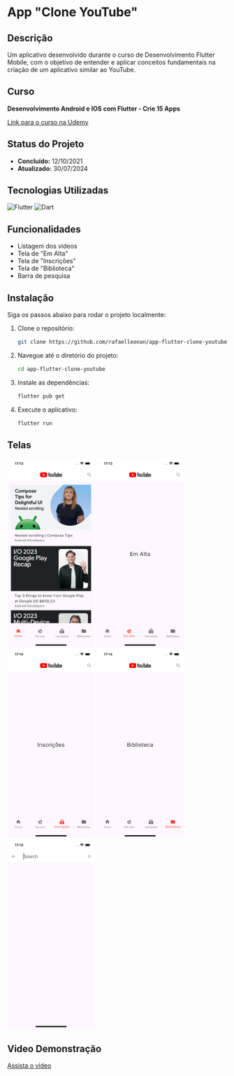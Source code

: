 # App "Clone YouTube"

## Descrição

Um aplicativo desenvolvido durante o curso de Desenvolvimento Flutter Mobile, com o objetivo de entender e aplicar conceitos fundamentais na criação de um aplicativo similar ao YouTube.

## Curso

**Desenvolvimento Android e IOS com Flutter - Crie 15 Apps**

[Link para o curso na Udemy](https://www.udemy.com/course/desenvolvimento-android-e-ios-com-flutter/?couponCode=MCLARENT71824)

## Status do Projeto

- **Concluído:** 12/10/2021
- **Atualizado:** 30/07/2024

## Tecnologias Utilizadas

![Flutter](https://img.shields.io/badge/Flutter-3.22.2-blue)
![Dart](https://img.shields.io/badge/Dart-3.4.3-blue)

## Funcionalidades

- Listagem dos videos
- Tela de "Em Alta"
- Tela de "Inscrições"
- Tela de "Biblioteca"
- Barra de pesquisa

## Instalação

Siga os passos abaixo para rodar o projeto localmente:

1. Clone o repositório:
    ```sh
    git clone https://github.com/rafaelleonan/app-flutter-clone-youtube.git
    ```
2. Navegue até o diretório do projeto:
    ```sh
    cd app-flutter-clone-youtube
    ```
3. Instale as dependências:
    ```sh
    flutter pub get
    ```
4. Execute o aplicativo:
    ```sh
    flutter run
    ```

## Telas
<p>
  <img src="assets/images/simulator_screenshot_iphone13_ios16_4home.png" alt="Tela inicial" width="200"/>
  <img src="assets/images/simulator_screenshot_iphone13_ios16_4_em_alta.png" alt="Tela em alta" width="200"/>
  <img src="assets/images/simulator_screenshot_iphone13_ios16_4inscricoes.png" alt="Tela inscrições" width="200"/>
  <img src="assets/images/simulator_screenshot_iphone13_ios16_4biblioteca.png" alt="Tela biblioteca" width="200"/>
  <img src="assets/images/simulator_screenshot_iphone13_ios16_4pesquisa.png" alt="Barra de pesquisa" width="200"/>
</p>

## Video Demonstração
[Assista o vídeo](https://uc30bf4a2cc19fb1925dcc52b923.dl.dropboxusercontent.com/cd/0/inline/CXyngxBz-cvuSwEmIDdSpzpUtaAQZC-dRgjX64VqbZLNyoRMO3ESZEqNypLJjSyNxhwm4ZH07FEKuWY_AXYI8LJeKykHmZtvPX-nHxC49AvFFs-MEXiLRyY3cJwrmPiZkbvb1XM1RTdC8RrAfZ2pdM3G/file#)

